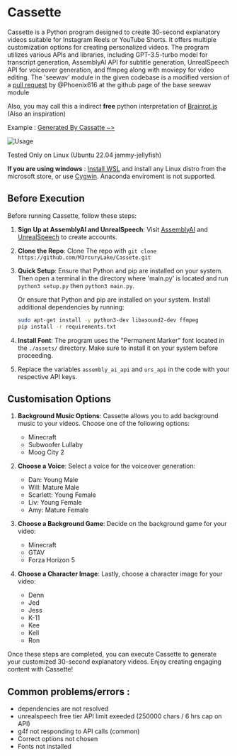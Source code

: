 # Cassette

Cassette is a Python program designed to create 30-second explanatory videos suitable for Instagram Reels or YouTube Shorts. It offers multiple customization options for creating personalized videos. The program utilizes various APIs and libraries, including GPT-3.5-turbo model for transcript generation, AssemblyAI API for subtitle generation, UnrealSpeech API for voiceover generation, and ffmpeg along with moviepy for video editing.
The 'seewav' module in the given codebase is a modified version of a [pull request](https://github.com/adefossez/seewav/pull/7) by @Phoenix616 at the github page of the base seewav module

Also, you may call this a indirect **free** python interpretation of [Brainrot.js](https://www.brainrotjs.com/) (Also an inspiration)

Example : [Generated By Cassatte ~>](https://github.com/M3rcuryLake/Cassette/blob/main/assets/Example.mp4)

![Usage](https://github.com/M3rcuryLake/Cassette/blob/main/assets/imp.gif)

Tested Only on Linux (Ubuntu 22.04 jammy-jellyfish)

**If you are using windows** : [Install WSL](https://learn.microsoft.com/en-us/windows/wsl/install) and install any Linux distro from the microsoft store, or use [Cygwin](https://www.cygwin.com/). Anaconda enviroment is not supported. 



## Before Execution

Before running Cassette, follow these steps:

1. **Sign Up at AssemblyAI and UnrealSpeech**: Visit [AssemblyAI](https://www.assemblyai.com/) and [UnrealSpeech](https://unrealspeech.com/) to create accounts.

2. **Clone the Repo**: Clone The repo with `git clone https://github.com/M3rcuryLake/Cassete.git` 

3. **Quick Setup**: Ensure that Python and pip are installed on your system. Then open a terminal in the directory where 'main.py' is located and run `python3 setup.py` then `python3 main.py`.
   
    Or ensure that Python and pip are installed on your system. Install additional dependencies by running:
    ```bash
    sudo apt-get install -y python3-dev libasound2-dev ffmpeg
    pip install -r requirements.txt
    ```

5. **Install Font**: The program uses the "Permanent Marker" font located in the `./assets/` directory. Make sure to install it on your system before proceeding.
6. Replace the variables `assembly_ai_api` and `urs_api` in the code with your respective API keys.



## Customisation Options

1. **Background Music Options**: Cassette allows you to add background music to your videos. Choose one of the following options:
    - Minecraft
    - Subwoofer Lullaby 
    - Moog City 2

2. **Choose a Voice**: Select a voice for the voiceover generation:
    - Dan: Young Male 
    - Will: Mature Male 
    - Scarlett: Young Female 
    - Liv: Young Female 
    - Amy: Mature Female 

3. **Choose a Background Game**: Decide on the background game for your video:
    - Minecraft 
    - GTAV 
    - Forza Horizon 5 

4. **Choose a Character Image**: Lastly, choose a character image for your video:
    - Denn 
    - Jed 
    - Jess 
    - K-11 
    - Kee 
    - Kell
    - Ron 

Once these steps are completed, you can execute Cassette to generate your customized 30-second explanatory videos. Enjoy creating engaging content with Cassette!


## Common problems/errors :
- dependencies are not resolved
- unrealspeech free tier API limit exeeded (250000 chars / 6 hrs cap on API) 
- g4f not responding to API calls (common)
- Correct options not chosen
- Fonts not installed
